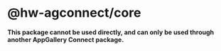 # @hw-agconnect/core

**This package cannot be used directly, and can only be used through another AppGallery Connect package.**
